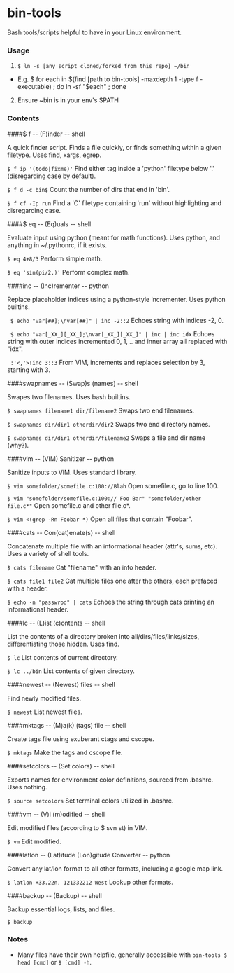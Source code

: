 # bin-tools
Bash tools/scripts helpful to have in your Linux environment.

### Usage 
1. `$ ln -s [any script cloned/forked from this repo] ~/bin`
  - E.g. $ for each in $(find [path to bin-tools] -maxdepth 1 -type f -executable) ; do ln -sf "$each" ; done
2. Ensure ~bin is in your env's $PATH

### Contents

####$ f -- (F)inder -- shell

A quick finder script. Finds a file quickly, or finds something within a given filetype. Uses find, xargs, egrep.

`$ f ip '(todo|fixme)'` Find either tag inside a 'python' filetype below '.' (disregarding case by default).

`$ f d -c bin$` Count the number of dirs that end in 'bin'.

`$ f cf -Ip run` Find a 'C' filetype containing 'run' without highlighting and disregarding case.

####$ eq -- (Eq)uals -- shell

Evaluate input using python (meant for math functions). Uses python, and anything in ~/.pythonrc, if it exists.

`$ eq 4+8/3` Perform simple math.

`$ eq 'sin(pi/2.)'` Perform complex math.

####inc -- (Inc)rementer -- python

Replace placeholder indices using a python-style incrementer. Uses python builtins.

` $ echo "var[##];\nvar[##]" | inc -2::2` Echoes string with indices -2, 0.

` $ echo "var[_XX_][_XX_];\nvar[_XX_][_XX_]" | inc | inc idx` Echoes string with outer indices incremented 0, 1, .. and inner array all replaced with "idx".

` :'<,'>!inc 3::3` From VIM, increments and replaces selection by 3, starting with 3.

####swapnames -- (Swap)s (names) -- shell

Swapes two filenames. Uses bash builtins.

`$ swapnames filename1 dir/filename2` Swaps two end filenames.

`$ swapnames dir/dir1 otherdir/dir2` Swaps two end directory names.

`$ swapnames dir/dir1 otherdir/filename2` Swaps a file and dir name (why?).

####vim -- (VIM) Sanitizer -- python

Sanitize inputs to VIM. Uses standard library.

`$ vim somefolder/somefile.c:100://Blah` Open somefile.c, go to line 100.

`$ vim "somefolder/somefile.c:100:// Foo Bar" "somefolder/other file.c*"` Open somefile.c and other file.c*.

`$ vim <(grep -Rn Foobar *)` Open all files that contain "Foobar".

####cats -- Con(cat)enate(s) -- shell

Concatenate multiple file with an informational header (attr's, sums, etc). Uses a variety of shell tools.

`$ cats filename` Cat "filename" with an info header.

`$ cats file1 file2` Cat multiple files one after the others, each prefaced with a header.

`$ echo -n "passwrod" | cats` Echoes the string through cats printing an informational header.

####lc -- (L)ist (c)ontents -- shell

List the contents of a directory broken into all/dirs/files/links/sizes, differentiating those hidden. Uses find.

`$ lc` List contents of current directory.

`$ lc ../bin` List contents of given directory.

####newest -- (Newest) files -- shell

Find newly modified files.

`$ newest` List newest files.

####mktags -- (M)a(k) (tags) file -- shell

Create tags file using exuberant ctags and cscope.

`$ mktags` Make the tags and cscope file.

####setcolors -- (Set colors) -- shell

Exports names for environment color definitions, sourced from .bashrc. Uses nothing.

`$ source setcolors` Set terminal colors utilized in .bashrc.

####vm -- (V)i (m)odified -- shell

Edit modified files (according to $ svn st) in VIM.

`$ vm` Edit modified.

####latlon -- (Lat)itude (Lon)gitude Converter -- python

Convert any lat/lon format to all other formats, including a google map link.

`$ latlon +33.22n, 121332212 West` Lookup other formats.

####backup -- (Backup) -- shell

Backup essential logs, lists, and files.

`$ backup`

### Notes
* Many files have their own helpfile, generally accessible with `bin-tools $ head [cmd]` or `$ [cmd] -h`.
